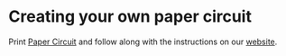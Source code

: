 # Creating your own paper circuit

Print [Paper Circuit](papercircuit.pdf) and follow along with the instructions on our [website](https://mehtaplustutoring.com/paper-circuit/).